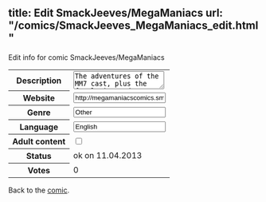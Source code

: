 title: Edit SmackJeeves/MegaManiacs
url: "/comics/SmackJeeves_MegaManiacs_edit.html"
---
Edit info for comic SmackJeeves/MegaManiacs

<form name="comic" action="http://gaepostmail.appengine.com/comic" name="post">
<table class="comicinfo">
<tr>
<th>Description</th><td><textarea name="description">The adventures of the MM7 cast, plus the fun-loving Andante, in an attempt to stop the forces of evil.</textarea></td>
</tr>
<tr>
<th>Website</th><td><input type="text" name="url" value="http://megamaniacscomics.smackjeeves.com/comics/"/></td>
</tr>
<tr>
<th>Genre</th><td><input type="text" name="genre" value="Other"/></td>
</tr>
<tr>
<th>Language</th><td><input type="text" name="language" value="English"/></td>
</tr>
<tr>
<th>Adult content</th><td><input type="checkbox" name="adult" value="adult" /></td>
</tr>
<tr>
<th>Status</th><td>ok on 11.04.2013</td>
</tr>
<tr>
<th>Votes</th><td>0</div></td>
</tr>
</table>
</form>

Back to the [comic](/comics/SmackJeeves_MegaManiacs.html).
